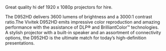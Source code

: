 Great quality hi def 1920 x 1080p projectors for hire.

The D952HD delivers 3600 lumens of brightness and a 3000:1 contrast ratio.The Vivitek D952HD emits impressive color reproduction and amazing performance with the assistance of DLP® and BrilliantColor™ technologies. A stylish projector with a built-in speaker and an assortment of connectivity options, the D952HD is the ultimate match for today’s high-definition presentations.
